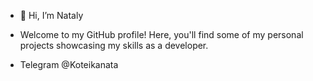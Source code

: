 - 👋 Hi, I’m Nataly

- Welcome to my GitHub profile! Here, you'll find some of my personal projects showcasing my skills as a developer.
- Telegram @Koteikanata
